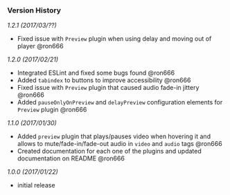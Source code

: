 ### Version History

*1.2.1 (2017/03/??)*

* Fixed issue with `Preview` plugin when using delay and moving out of player @ron666

*1.2.0 (2017/02/21)*

* Integrated ESLint and fixed some bugs found @ron666
* Added `tabindex` to buttons to improve accessibility @ron666
* Fixed issue with `Preview` plugin that caused audio fade-in jittery @ron666
* Added `pauseOnlyOnPreview` and `delayPreview` configuration elements for `Preview` plugin @ron666

*1.1.0 (2017/01/30)*

* Added `preview` plugin that plays/pauses video when hovering it and allows to mute/fade-in/fade-out audio in `video` and `audio` tags @ron666
* Created documentation for each one of the plugins and updated documentation on README @ron666

*1.0.0 (2017/01/22)*

* initial release
